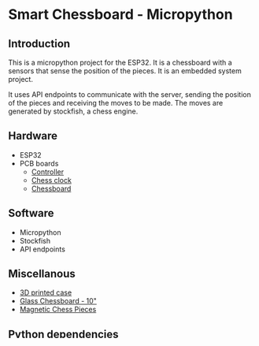 # Smart Chessboard - Micropython

## Introduction

This is a micropython project for the ESP32. It is a chessboard with a sensors that sense the position of the pieces. It is an embedded system project.

It uses API endpoints to communicate with the server, sending the position of the pieces and receiving the moves to be made. The moves are generated by stockfish, a chess engine. 

## Hardware

- ESP32
- PCB boards
  - [Controller](https://github.com/shuki25/smart-chessboard-controller)
  - [Chess clock](https://github.com/shuki25/smart-chessboard-clock)
  - [Chessboard](https://github.com/shuki25/smart-chessboard-board)

## Software

- Micropython
- Stockfish
- API endpoints

## Miscellanous
- [3D printed case]()
- [Glass Chessboard - 10"](https://www.amazon.com/gp/product/B019G5DLZU/)
- [Magnetic Chess Pieces](https://www.amazon.com/gp/product/B08MF1YBXP/)

## Python dependencies
Install the following python dependencies necessary to upload the code to the ESP32:
```bash
pip install -r requirements.txt
```

## Installing Micropython on ESP32

- Download the latest version of nightly builds Micropython firmware (fixes a particular bug that the chess program depends on) from [here](https://micropython.org/download/esp32spiram/). The controller board is an ESP32-ROVER-E with SPIRAM for additional memory to run the chess program. So the firmware to download would be a file that resembles the following filename from the nightly builds download repository: `esp32spiram-YYYYMMDD-unstable-v1.19.1-xxx-xxxxxxxxx.bin`.
- Download the latest version of esptool from [here](https://github.com/espressif/esptool). This tool will flash the MicroPython firmware to the ESP32 chip. `esptool.py` is part of `requirements.txt` and should already been installed if you followed the instructions above.

Program your board using the esptool.py program, found here.

If you are putting MicroPython on ESP32 for the first time then you would first erase the entire flash using:

```bash
esptool.py --chip esp32 --port /dev/cu.usbserial-0001 erase_flash
```

From then on program the firmware starting at address 0x1000:
```bash
esptool.py --chip esp32 --port /dev/cu.usbserial-0001 --baud 460800 write_flash -z 0x1000 <es>.bin
```

## Bytecode compilation
Due to large size of the chess program, it is necessary to compile them into bytecode and stored in the `bytecode-complied` folder. The repository includes bytecode compiled scripts to be uploaded to micropython.  If you are modifying some of the scripts, you would need to re-compile the scripts by running a script in the `src` folder.  The script will compile all the scripts in the `src` folder and store them in the `bytecode-complied` folder.  The script is `compile-project`.  To run the script, run the following command (MacOS or Linux) in the top level directory of the repository:
```bash
cd src
./compile-project
```
or run the following command on Windows:
```powershell
cd src
./compile-project.ps1
```

## Running unit tests
The repository includes unit tests for the chess program to ensure the validity of the game rules and logic.  The unit tests are written using the `pytest` module.  To run the unit tests, run the following command in the top level directory of the repository:
```bash
python -m pytest -v
```

## Installing this project

- Clone this repository to your computer
- Install Thonny IDE
- Copy the files in the `bytecode-compiled` folder to the ESP32 board
- Connect your ESP32 to WiFi to be able to install the dependencies
- Install dependencies using `mip` after dropping into the `micropython` interactive shell (REPL)

```ipython
>>> import network
>>> sta_if = network.WLAN(network.STA_IF)
>>> sta_if.active(True)
>>> sta_if.connect('your-ssid', 'your-password')
>>> sta_if.isconnected()
>>> import mip
>>> mip.install("ssd1306")
```
After installing the dependencies, you can upload the files in the `bytecode-compiled` folder to the ESP32 board via Thonny IDE or other tools. The files in the `bytecode-compiled` folder are the compiled scripts that are ready to be uploaded to the ESP32 board. However, the scripts `boot.py` and `main.py` are not compiled.  They are the scripts that are executed when the ESP32 board is powered on.  The `boot.py` script is executed first and the `main.py` script is executed after the `boot.py` script is executed.  The `boot.py` script is responsible for the ESP32 startup and the `main.py` script is responsible for loading and running the chess program.

## Installing the Nextion display firmware

### Two ways to install the Nextion display firmware
1. Using the Nextion Editor
- Download the latest version of the [Nextion Editor](https://nextion.tech/download/)
- Upload the `smart-chessboard.tft` file to the Nextion display using the Nextion Editor software

2. Using the Nextion Uploader